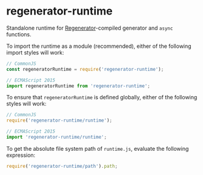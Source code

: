 # regenerator-runtime

Standalone runtime for
[Regenerator](https://github.com/facebook/regenerator)-compiled generator
and `async` functions.

To import the runtime as a module (recommended), either of the following
import styles will work:

```js
// CommonJS
const regeneratorRuntime = require('regenerator-runtime');

// ECMAScript 2015
import regeneratorRuntime from 'regenerator-runtime';
```

To ensure that `regeneratorRuntime` is defined globally, either of the
following styles will work:

```js
// CommonJS
require('regenerator-runtime/runtime');

// ECMAScript 2015
import 'regenerator-runtime/runtime';
```

To get the absolute file system path of `runtime.js`, evaluate the
following expression:

```js
require('regenerator-runtime/path').path;
```
